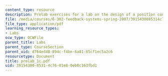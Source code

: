 ```yaml
---
content_type: resource
description: Prelab exercises for a lab on the design of a position control loop.
file: /media/courses/6-302-feedback-systems-spring-2007/3915430085314c7601e80eb0c163fbd1_prelab_1c.pdf
file_type: application/pdf
learning_resource_types:
- Labs
ocw_type: OCWFile
parent_title: Labs
parent_type: CourseSection
parent_uid: d764ed48-894c-f4be-6a81-65cf1ec5a2c6
resourcetype: Document
title: prelab_1c.pdf
uid: 39154300-8531-4c76-01e8-0eb0c163fbd1
---
```

